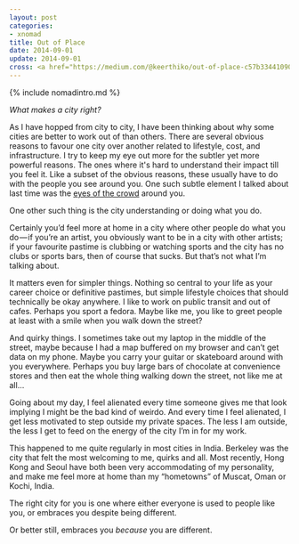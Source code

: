 ```yaml
---
layout: post
categories:
- xnomad
title: Out of Place
date: 2014-09-01
update: 2014-09-01
cross: <a href="https://medium.com/@keerthiko/out-of-place-c57b33441090">on Medium</a>
---
```


{% include nomadintro.md %}

*What makes a city right?*

As I have hopped from city to city, I have been thinking about why some cities are better to work out of than others. There are several obvious reasons to favour one city over another related to lifestyle, cost, and infrastructure. I try to keep my eye out more for the subtler yet more powerful reasons. The ones where it's hard to understand their impact till you feel it. Like a subset of the obvious reasons, these usually have to do with the people you see around you. One such subtle element I talked about last time was the [eyes of the crowd](https://medium.com/@keerthiko/eyes-f07a01a682f1) around you.

One other such thing is the city understanding or doing what you do.

Certainly you’d feel more at home in a city where other people do what you do — if you’re an artist, you obviously want to be in a city with other artists; if your favourite pastime is clubbing or watching sports and the city has no clubs or sports bars, then of course that sucks. But that’s not what I’m talking about.

It matters even for simpler things. Nothing so central to your life as your career choice or definitive pastimes, but simple lifestyle choices that should technically be okay anywhere. I like to work on public transit and out of cafes. Perhaps you sport a fedora. Maybe like me, you like to greet people at least with a smile when you walk down the street?

And quirky things. I sometimes take out my laptop in the middle of the street, maybe because I had a map buffered on my browser and can’t get data on my phone. Maybe you carry your guitar or skateboard around with you everywhere. Perhaps you buy large bars of chocolate at convenience stores and then eat the whole thing walking down the street, not like me at all…

Going about my day, I feel alienated every time someone gives me that look implying I might be the bad kind of weirdo. And every time I feel alienated, I get less motivated to step outside my private spaces. The less I am outside, the less I get to feed on the energy of the city I’m in for my work.

This happened to me quite regularly in most cities in India. Berkeley was the city that felt the most welcoming to me, quirks and all. Most recently, Hong Kong and Seoul have both been very accommodating of my personality, and make me feel more at home than my “hometowns” of Muscat, Oman or Kochi, India.

The right city for you is one where either everyone is used to people like you, or embraces you despite being different. 

Or better still, embraces you *because* you are different.